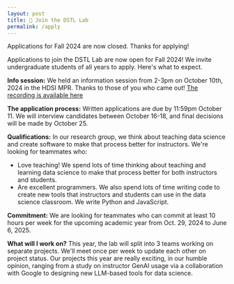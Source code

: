 ```yaml
---
layout: post
title: 📝 Join the DSTL Lab
permalink: /apply
---
```


<p class="notice apply-banner">
Applications for Fall 2024 are now closed. Thanks for applying!
</p>

<!-- <a href="https://forms.gle/Xpez96nbGYmPjYF8A" target="_blank"><button class="apply-button">Apply here!</button></a> -->

Applications to join the DSTL Lab are now open for Fall 2024! We invite
undergraduate students of all years to apply. Here's what to expect.

**Info session:** We held an information session from 2-3pm on October 10th,
2024 in the HDSI MPR. Thanks to those of you who came out! [The recording is
available here](https://youtu.be/e2-H61iNEtY)

**The application process:** Written applications are due by 11:59pm October 11.
We will interview candidates between October 16-18, and final decisions will be
made by October 25.

**Qualifications:** In our research group, we think about teaching data science
and create software to make that process better for instructors. We're looking
for teammates who:

- Love teaching! We spend lots of time thinking about teaching and learning data
  science to make that process better for both instructors and students.
- Are excellent programmers. We also spend lots of time writing code to create
  new tools that instructors and students can use in the data science classroom.
  We write Python and JavaScript.

**Commitment:** We are looking for teammates who can commit at least 10 hours
per week for the upcoming academic year from Oct. 29, 2024 to June 6, 2025.

**What will I work on?** This year, the lab will split into 3 teams working on
separate projects. We'll meet once per week to update each other on project
status. Our projects this year are really exciting, in our humble opinion,
ranging from a study on instructor GenAI usage via a collaboration with Google
to designing new LLM-based tools for data science.
